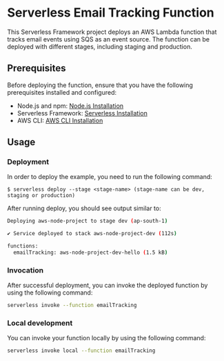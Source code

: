 # Serverless Email Tracking Function

This Serverless Framework project deploys an AWS Lambda function that tracks email events using SQS as an event source. The function can be deployed with different stages, including staging and production.

## Prerequisites

Before deploying the function, ensure that you have the following prerequisites installed and configured:

- Node.js and npm: [Node.js Installation](https://nodejs.org/)
- Serverless Framework: [Serverless Installation](https://www.serverless.com/framework/docs/getting-started/)
- AWS CLI: [AWS CLI Installation](https://docs.aws.amazon.com/cli/latest/userguide/getting-started-install.html)

## Usage

### Deployment

In order to deploy the example, you need to run the following command:

```
$ serverless deploy --stage <stage-name> (stage-name can be dev, staging or production)

```

After running deploy, you should see output similar to:

```bash
Deploying aws-node-project to stage dev (ap-south-1)

✔ Service deployed to stack aws-node-project-dev (112s)

functions:
  emailTracking: aws-node-project-dev-hello (1.5 kB)
```

### Invocation

After successful deployment, you can invoke the deployed function by using the following command:

```bash
serverless invoke --function emailTracking
```

### Local development

You can invoke your function locally by using the following command:

```bash
serverless invoke local --function emailTracking
```
